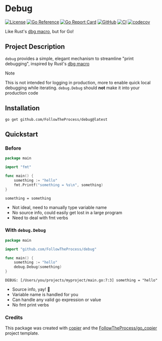 # Debug

[![License](https://img.shields.io/github/license/FollowTheProcess/debug)](https://github.com/FollowTheProcess/debug)
[![Go Reference](https://pkg.go.dev/badge/github.com/FollowTheProcess/debug.svg)](https://pkg.go.dev/github.com/FollowTheProcess/debug)
[![Go Report Card](https://goreportcard.com/badge/github.com/FollowTheProcess/debug)](https://goreportcard.com/report/github.com/FollowTheProcess/debug)
[![GitHub](https://img.shields.io/github/v/release/FollowTheProcess/debug?logo=github&sort=semver)](https://github.com/FollowTheProcess/debug)
[![CI](https://github.com/FollowTheProcess/debug/workflows/CI/badge.svg)](https://github.com/FollowTheProcess/debug/actions?query=workflow%3ACI)
[![codecov](https://codecov.io/gh/FollowTheProcess/debug/branch/main/graph/badge.svg)](https://codecov.io/gh/FollowTheProcess/debug)

Like Rust's [dbg macro], but for Go!

## Project Description

`debug` provides a simple, elegant mechanism to streamline "print debugging", inspired by Rust's [dbg macro]

> [!NOTE]
> This is not intended for logging in production, more to enable quick local debugging while iterating. `debug.Debug` should **not** make it into your production code

## Installation

```shell
go get github.com/FollowTheProcess/debug@latest
```

## Quickstart

### Before

```go
package main

import "fmt"

func main() {
    something := "hello"
    fmt.Printf("something = %s\n", something)
}
```

```shell
something = something
```

- Not ideal, need to manually type variable name
- No source info, could easily get lost in a large program
- Need to deal with fmt verbs

### With `debug.Debug`

```go
package main

import "github.com/FollowTheProcess/debug"

func main() {
    something := "hello"
    debug.Debug(something)
}
```

```shell
DEBUG: [/Users/you/projects/myproject/main.go:7:3] something = "hello"
```

- Source info, yay! 🎉
- Variable name is handled for you
- Can handle any valid go expression or value
- No fmt print verbs

### Credits

This package was created with [copier] and the [FollowTheProcess/go_copier] project template.

[copier]: https://copier.readthedocs.io/en/stable/
[FollowTheProcess/go_copier]: https://github.com/FollowTheProcess/go_copier
[dbg macro]: https://doc.rust-lang.org/stable/std/macro.dbg.html
